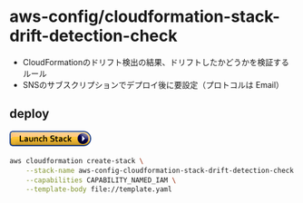 # aws-config/cloudformation-stack-drift-detection-check

- CloudFormationのドリフト検出の結果、ドリフトしたかどうかを検証するルール
- SNSのサブスクリプションでデプロイ後に要設定（プロトコルは Email）

## deploy

[![](https://raw.githubusercontent.com/ot-nemoto/aws-cloudformation-templates/images/cloudformation-launch-stack.png)](https://console.aws.amazon.com/cloudformation/home?region=ap-northeast-1#/stacks/create/review?stackName=aws-config-cloudformation-stack-drift-detection-check&templateURL=https://s3-ap-northeast-1.amazonaws.com/ot-nemoto.aws-cloudformation-templates/aws-config/cloudformation-stack-drift-detection-check/template.yaml)

```sh
aws cloudformation create-stack \
    --stack-name aws-config-cloudformation-stack-drift-detection-check \
    --capabilities CAPABILITY_NAMED_IAM \
    --template-body file://template.yaml
```
